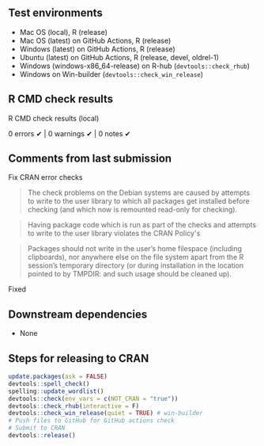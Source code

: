 ## Test environments
* Mac OS (local), R (release)
* Mac OS (latest) on GitHub Actions, R (release)
* Windows (latest) on GitHub Actions, R (release)
* Ubuntu (latest) on GitHub Actions, R (release, devel, oldrel-1)
* Windows (windows-x86_64-release) on R-hub (`devtools::check_rhub`)
* Windows on Win-builder (`devtools::check_win_release`)


## R CMD check results
R CMD check results (local)

0 errors ✔ | 0 warnings ✔ | 0 notes ✔


## Comments from last submission

Fix CRAN error checks

>The check problems on the Debian systems are caused by attempts to write
to the user library to which all packages get installed before checking
(and which now is remounted read-only for checking).

>Having package code which is run as part of the checks and attempts to
write to the user library violates the CRAN Policy's

  >Packages should not write in the user’s home filespace (including
  clipboards), nor anywhere else on the file system apart from the R
  session’s temporary directory (or during installation in the location
  pointed to by TMPDIR: and such usage should be cleaned up).

Fixed


## Downstream dependencies
* None


## Steps for releasing to CRAN
```r
update.packages(ask = FALSE)
devtools::spell_check()
spelling::update_wordlist()
devtools::check(env_vars = c(NOT_CRAN = "true"))
devtools::check_rhub(interactive = F)
devtools::check_win_release(quiet = TRUE) # win-builder
# Push files to GitHub for GitHub actions check
# Submit to CRAN
devtools::release()
```

